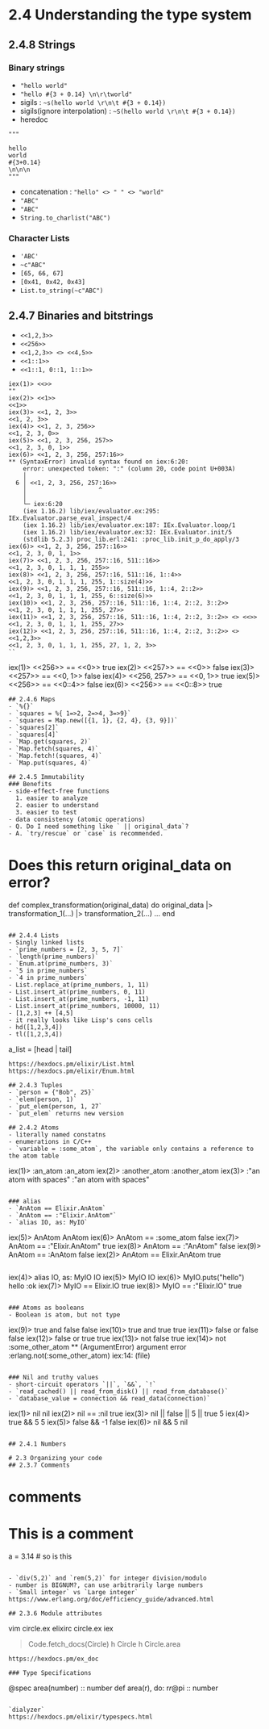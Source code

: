 # 2.4 Understanding the type system
## 2.4.8 Strings
### Binary strings
- `"hello world"`
- `"hello #{3 + 0.14} \n\r\tworld"`
- sigils : `~s(hello world \r\n\t #{3 + 0.14})`
- sigils(ignore interpolation) : `~S(hello world \r\n\t #{3 + 0.14})`
- heredoc
```
"""

hello
world
#{3+0.14}
\n\n\n
"""
```
- concatenation : `"hello" <> " " <> "world"`
- `"ABC"`
- `"ABC"`
- `String.to_charlist("ABC")`

### Character Lists
- `'ABC'`
- `~c"ABC"`
- `[65, 66, 67]`
- `[0x41, 0x42, 0x43]`
- `List.to_string(~c"ABC")`

## 2.4.7 Binaries and bitstrings
- `<<1,2,3>>`
- `<<256>>`
- `<<1,2,3>> <> <<4,5>>`
- `<<1::1>>`
- `<<1::1, 0::1, 1::1>>`

```
iex(1)> <<>>
""
iex(2)> <<1>>
<<1>>
iex(3)> <<1, 2, 3>>
<<1, 2, 3>>
iex(4)> <<1, 2, 3, 256>>
<<1, 2, 3, 0>>
iex(5)> <<1, 2, 3, 256, 257>>
<<1, 2, 3, 0, 1>>
iex(6)> <<1, 2, 3, 256, 257:16>>
** (SyntaxError) invalid syntax found on iex:6:20:
    error: unexpected token: ":" (column 20, code point U+003A)
    │
  6 │ <<1, 2, 3, 256, 257:16>>
    │                    ^
    │
    └─ iex:6:20
    (iex 1.16.2) lib/iex/evaluator.ex:295: IEx.Evaluator.parse_eval_inspect/4
    (iex 1.16.2) lib/iex/evaluator.ex:187: IEx.Evaluator.loop/1
    (iex 1.16.2) lib/iex/evaluator.ex:32: IEx.Evaluator.init/5
    (stdlib 5.2.3) proc_lib.erl:241: :proc_lib.init_p_do_apply/3
iex(6)> <<1, 2, 3, 256, 257::16>>
<<1, 2, 3, 0, 1, 1>>
iex(7)> <<1, 2, 3, 256, 257::16, 511::16>>
<<1, 2, 3, 0, 1, 1, 1, 255>>
iex(8)> <<1, 2, 3, 256, 257::16, 511::16, 1::4>>
<<1, 2, 3, 0, 1, 1, 1, 255, 1::size(4)>>
iex(9)> <<1, 2, 3, 256, 257::16, 511::16, 1::4, 2::2>>
<<1, 2, 3, 0, 1, 1, 1, 255, 6::size(6)>>
iex(10)> <<1, 2, 3, 256, 257::16, 511::16, 1::4, 2::2, 3::2>>
<<1, 2, 3, 0, 1, 1, 1, 255, 27>>
iex(11)> <<1, 2, 3, 256, 257::16, 511::16, 1::4, 2::2, 3::2>> <> <<>>
<<1, 2, 3, 0, 1, 1, 1, 255, 27>>
iex(12)> <<1, 2, 3, 256, 257::16, 511::16, 1::4, 2::2, 3::2>> <> <<1,2,3>>
<<1, 2, 3, 0, 1, 1, 1, 255, 27, 1, 2, 3>>
``
```
iex(1)> <<256>> == <<0>>
true
iex(2)> <<257>> == <<0>>
false
iex(3)> <<257>> == <<0, 1>>
false
iex(4)> <<256, 257>> == <<0, 1>>
true
iex(5)> <<256>> == <<0::4>>
false
iex(6)> <<256>> == <<0::8>>
true
```
## 2.4.6 Maps
- `%{}`
- `squares = %{ 1=>2, 2=>4, 3=>9}`
- `squares = Map.new([{1, 1}, {2, 4}, {3, 9}])`
- `squares[2]`
- `squares[4]`
- `Map.get(squares, 2)`
- `Map.fetch(squares, 4)`
- `Map.fetch!(squares, 4)`
- `Map.put(squares, 4)`

## 2.4.5 Immutability
### Benefits
- side-effect-free functions
  1. easier to analyze
  2. easier to understand
  3. easier to test
- data consistency (atomic operations)
- Q. Do I need something like ` || original_data`?
- A. `try/rescue` or `case` is recommended.
```
# Does this return original_data on error?

def complex_transformation(original_data) do
  original_data
  |> transformation_1(...)
  |> transformation_2(...)
  ...
end
```

## 2.4.4 Lists
- Singly linked lists
- `prime_numbers = [2, 3, 5, 7]`
- `length(prime_numbers)`
- `Enum.at(prime_numbers, 3)`
- `5 in prime_numbers`
- `4 in prime_numbers`
- List.replace_at(prime_numbers, 1, 11)
- List.insert_at(prime_numbers, 0, 11)
- List.insert_at(prime_numbers, -1, 11)
- List.insert_at(prime_numbers, 10000, 11)
- [1,2,3] ++ [4,5]
- it really looks like Lisp's cons cells
- hd([1,2,3,4])
- tl([1,2,3,4])

```
a_list = [head | tail]
```
https://hexdocs.pm/elixir/List.html
https://hexdocs.pm/elixir/Enum.html

## 2.4.3 Tuples
- `person = {"Bob", 25}`
- `elem(person, 1)`
- `put_elem(person, 1, 27`
- `put_elem` returns new version

## 2.4.2 Atoms
- literally named constatns
- enumerations in C/C++
- `variable = :some_atom`, the variable only contains a reference to the atom table
```
iex(1)> :an_atom
:an_atom
iex(2)> :another_atom
:another_atom
iex(3)> :"an atom with spaces"
:"an atom with spaces"
```

### alias
- `AnAtom == Elixir.AnAtom`
- `AnAtom == :"Elixir.AnAtom"`
- `alias IO, as: MyIO`
```
iex(5)> AnAtom
AnAtom
iex(6)> AnAtom == :some_atom
false
iex(7)> AnAtom == :"Elixir.AnAtom"
true
iex(8)> AnAtom == :"AnAtom"
false
iex(9)> AnAtom == :AnAtom
false
iex(2)> AnAtom == Elixir.AnAtom
true
```

```
iex(4)> alias IO, as: MyIO
IO
iex(5)> MyIO
IO
iex(6)> MyIO.puts("hello")
hello
:ok
iex(7)> MyIO == Elixir.IO
true
iex(8)> MyIO == :"Elixir.IO"
true
```

### Atoms as booleans
- Boolean is atom, but not type
```
iex(9)> true and false
false
iex(10)> true and true
true
iex(11)> false or false
false
iex(12)> false or true
true
iex(13)> not false
true
iex(14)> not :some_other_atom
** (ArgumentError) argument error
    :erlang.not(:some_other_atom)
    iex:14: (file)
```

### Nil and truthy values
- short-circuit operators `||`, `&&`, `!`
- `read_cached() || read_from_disk() || read_from_database()`
- `database_value = connection && read_data(connection)`
```
iex(1)> nil
nil
iex(2)> nil == :nil
true
iex(3)> nil || false || 5 || true
5
iex(4)> true && 5
5
iex(5)> false && -1
false
iex(6)> nil && 5
nil
```

## 2.4.1 Numbers

# 2.3 Organizing your code
## 2.3.7 Comments
```
# comments
# This is a comment
a = 3.14 # so is this
```

- `div(5,2)` and `rem(5,2)` for integer division/modulo
- number is BIGNUM?, can use arbitrarily large numbers
- `Small integer` vs `Large integer`
https://www.erlang.org/doc/efficiency_guide/advanced.html

## 2.3.6 Module attributes
```
vim circle.ex
elixirc circle.ex
iex
> Code.fetch_docs(Circle)
> h Circle
> h Circle.area
```
https://hexdocs.pm/ex_doc

### Type Specifications
```
  @spec area(number) :: number
  def area(r), do: r*r*@pi :: number
```

`dialyzer`
https://hexdocs.pm/elixir/typespecs.html
